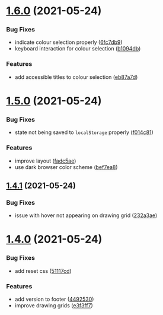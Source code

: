# [1.6.0](https://github.com/seleb/fillp-tool/compare/v1.5.0...v1.6.0) (2021-05-24)


### Bug Fixes

* indicate colour selection properly ([6fc7db9](https://github.com/seleb/fillp-tool/commit/6fc7db990437b8e6cff29c2355c0eab080999011))
* keyboard interaction for colour selection ([b1094db](https://github.com/seleb/fillp-tool/commit/b1094db26cc579da445045facbe93dd611238c40))


### Features

* add accessible titles to colour selection ([eb87a7d](https://github.com/seleb/fillp-tool/commit/eb87a7d203e256b91d56c7820ff7977997797b52))

# [1.5.0](https://github.com/seleb/fillp-tool/compare/v1.4.1...v1.5.0) (2021-05-24)


### Bug Fixes

* state not being saved to `localStorage` properly ([f014c81](https://github.com/seleb/fillp-tool/commit/f014c81980109b92cf3b5eca426c5f09b2d58e78))


### Features

* improve layout ([fadc5ae](https://github.com/seleb/fillp-tool/commit/fadc5aef54dd52754f0009c7ee8bae71d326f633))
* use dark browser color scheme ([bef7ea8](https://github.com/seleb/fillp-tool/commit/bef7ea847467752aa48ee8c61a2f7157abd74052))

## [1.4.1](https://github.com/seleb/fillp-tool/compare/v1.4.0...v1.4.1) (2021-05-24)


### Bug Fixes

* issue with hover not appearing on drawing grid ([232a3ae](https://github.com/seleb/fillp-tool/commit/232a3ae5bd61403a5e29715c3615d0d4b3071081))

# [1.4.0](https://github.com/seleb/fillp-tool/compare/v1.3.0...v1.4.0) (2021-05-24)


### Bug Fixes

* add reset css ([51117cd](https://github.com/seleb/fillp-tool/commit/51117cd4488bba65f8b4692ee621588ec6c7d8e6))


### Features

* add version to footer ([4492530](https://github.com/seleb/fillp-tool/commit/4492530ca6b63cae19760c9bb0ea6f60e9c3d852))
* improve drawing grids ([e3f3ff7](https://github.com/seleb/fillp-tool/commit/e3f3ff7d7dc3c11786cc6f79e68fa1bc01be363f))
